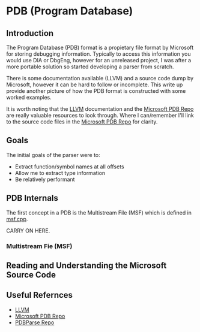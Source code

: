 # PDB (Program Database) 
## Introduction
The Program Database (PDB) format is a propietary file format by Microsoft for storing debugging information. Typically to access this information you would use DIA or DbgEng, however for an unreleased project, I was after a more portable solution so started developing a parser from scratch.

There is some documentation available (LLVM) and a source code dump by Microsoft, however it can be hard to follow or incomplete. This write up provide another picture of how the PDB format is constructed with some worked examples.

It is worth noting that the [LLVM](https://llvm.org/docs/PDB/index.html) documentation and the [Microsoft PDB Repo](https://github.com/microsoft/microsoft-pdb) are really valuable resources to look through. Where I can/remember I'll link to the source code files in the [Microsoft PDB Repo](https://github.com/microsoft/microsoft-pdb) for clarity.

## Goals
The initial goals of the parser were to:
* Extract function/symbol names at all offsets
* Allow me to extract type information
* Be relatively performant


## PDB Internals
The first concept in a PDB is the Multistream File (MSF) which is defined in [msf.cpp](https://github.com/microsoft/microsoft-pdb/blob/master/PDB/msf/msf.cpp). 

CARRY ON HERE.


### Multistream Fie (MSF)





## Reading and Understanding the Microsoft Source Code

## Useful Refernces
* [LLVM](https://llvm.org/docs/PDB/index.html)
* [Microsoft PDB Repo](https://github.com/microsoft/microsoft-pdb)
* [PDBParse Repo](https://github.com/moyix/pdbparse/tree/master/pdbparse)
